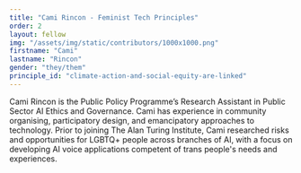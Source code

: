 ```yaml
---
title: "Cami Rincon - Feminist Tech Principles"
order: 2
layout: fellow
img: "/assets/img/static/contributors/1000x1000.png"
firstname: "Cami"
lastname: "Rincon"
gender: "they/them"
principle_id: "climate-action-and-social-equity-are-linked"
---
```


Cami Rincon is the Public Policy Programme’s Research Assistant in Public Sector AI Ethics and Governance. Cami has experience in community organising, participatory design, and emancipatory approaches to technology. Prior to joining The Alan Turing Institute, Cami researched risks and opportunities for LGBTQ+ people across branches of AI, with a focus on developing AI voice applications competent of trans people's needs and experiences.





